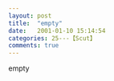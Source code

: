 ```yaml
---
layout: post
title:  "empty"
date:   2001-01-10 15:14:54
categories: 25---【Scut】
comments: true
---
```

empty
